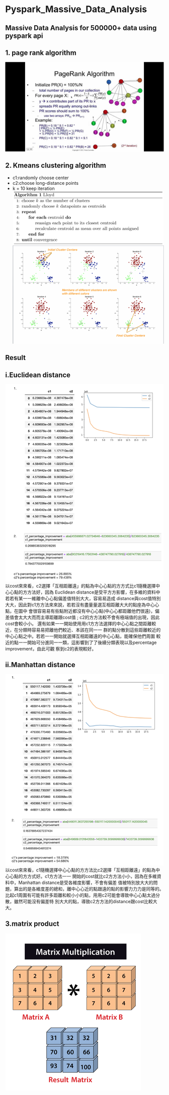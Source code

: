 # Pyspark_Massive_Data_Analysis

## Massive Data Analysis for 500000+ data using pyspark api

## 1. page rank algorithm
![Variable Declaration](/pyspark_img/pagerank.jpeg)
## 2. Kmeans clustering algorithm
* c1:randomly choose center 
* c2:choose long-distance points
* k = 10 keep iteration
![Variable Declaration](/pyspark_img/kmeans_algo.png
)
![Variable Declaration](/pyspark_img/kmeanss.png)
## Result
## i.Euclidean distance
![Variable Declaration](/pyspark_img/Euclidean.png)
以cost來來看，c2選擇「互相距離遠」的點為中⼼心點的⽅方式比c1隨機選擇中⼼心點的⽅方法好，因為 Euclidean distance是受平⽅方影響，在多維的資料中若若有某⼀一維離中⼼心點偏差值特別⼤大，容易易造成 distance與cost值特別⼤大，因此對c1⽅方法來來說，若若沒有盡量量選互相距離⼤大的點座為中⼼心點，在圖中 會很容易易有些點附近都沒有中⼼心點(中⼼心都距離他們很遠)，偏差值會太⼤大⽽而主導距離跟cost值 ; c2的⽅方法較不會有極端值的出現，因此cost會較⼩小。 還有如果⼀一開始使⽤用c1⽅方法選擇的中⼼心點之間距離較近，在分類時容易易把離他們較近、本該在同⼀一 群的點分散到這些距離較近的中⼼心點之中。若若⼀一開始就選擇互相距離遠的中⼼心點，能確保他們周圍 較近的點⼀一開始可分進同⼀一類，這影響到了了後續分類表現以及percentage improvement，由此可觀 察到c2的表現較好。
## ii.Manhattan distance
![Variable Declaration](/pyspark_img/manhattan.png)
以cost來來看，c1隨機選擇中⼼心點的⽅方法比c2選擇「互相距離遠」的點為中⼼心點的⽅方式好。c1⽅方法⼀一 開始的cost就比c2⽅方法⼩小，因為在多維資料中，Manhattan distance是受各維度影響，不會有偏差 值被特別放⼤大的問題，算出的是各維度差的總和，離中⼼心近的點跟遠的點的影響⼒力力是同等的。 比起c1周圍有可能有許多距離和較⼩小的點，⽤用c2可能會導致中⼼心點太過分散，雖然可能沒有偏差特 別⼤大的點，導致c2⽅方法的distance跟cost比較⼤大。
## 3.matrix product
![Variable Declaration](/pyspark_img/matrix-multiplication.png)
